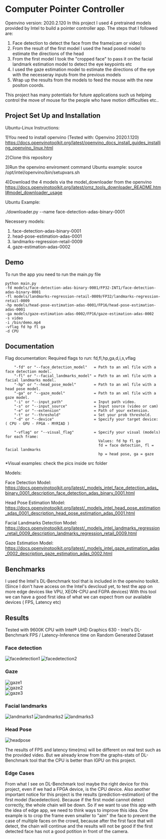 # Computer Pointer Controller
Openvino version: 2020.2.120
In this project I used 4 pretrained models provided by Intel to build a pointer controller app.
The steps that I followed are: 

1. Face detection to detect the face from the frame(cam or video)
2. From the result of the first model I used the head posed model to estimate the directions of the head
3. From the first model I took the "cropped face" to pass it on the facial landmark estimation model to detect the eye keypoints etc
4. I used the gaze estimation model to estimate the directions of the eye with the necesseray inputs from the previous models
5. Wrap up the results from the models to feed the mouse with the new positon coords.

This project has many potentials for future applications such us helping control the move of mouse for the people who have motion difficulties etc..

## Project Set Up and Installation
Ubuntu-Linux Instructions:

1)You need to install openvino (Tested with: Openvino 2020.1.120)
https://docs.openvinotoolkit.org/latest/openvino_docs_install_guides_installing_openvino_linux.html

2)Clone this repository

3)Run the openvino enviroment command
Ubuntu example: source /opt/intel/openvino/bin/setupvars.sh

4)Download the 4 models via the model_downloader from the openvino
https://docs.openvinotoolkit.org/latest/omz_tools_downloader_README.html#model_downloader_usage

Ubuntu Example: 

./downloader.py --name face-detection-adas-binary-0001

Necessery models:
1. face-detection-adas-binary-0001
2. head-pose-estimation-adas-0001
3. landmarks-regression-retail-0009
4. gaze-estimation-adas-0002



## Demo
To run the app you need to run the main.py file

```
python main.py 
-fd models/face-detection-adas-binary-0001/FP32-INT1/face-detection-adas-binary-0001 
-fl models/landmarks-regression-retail-0009/FP32/landmarks-regression-retail-0009 
-hp models/head-pose-estimation-adas-0001/FP16/head-pose-estimation-adas-0001 
-ga models/gaze-estimation-adas-0002/FP16/gaze-estimation-adas-0002 
-s video 
-i /bin/demo.mp4 
-vflag fd hp fl ga 
-d CPU 
```


## Documentation
Flag documentation:
Required flags to run: fd,fl,hp,ga,d,i,s,vflag

```
    "-fd" or "--face_detection_model"   = Path to an xml file with a face detection model.
    "-fl" or "--facial_landmarks_model" = Path to an xml file with a facial landmarks model.
    "-hp" or "--head_pose_model"        = Path to an xml file with a head pose model.
    "-ga" or "--gaze_model"             = Path to an xml file with a gaze model.
    "-i" or "--input_path"              = Input path video.
    "-s" or "--input_source"            = Input source (video or cam)
    "-e" or "--extension"               = Path of your extension.
    "-t" or "--threshold"               = Set your prob threshold.
    "-d" or "--device"                  = Specify your target device: ( CPU - GPU - FPGA - MYRIAD )
                            
    "-vflag" or "--visual_flag"         = Specify your visual (models) for each frame:
                                          Values: fd hp fl ga
                                          fd = face detection, fl = facial landmarks
                                          hp = head pose, ga = gaze
```
*Visual examples: check the pics inside src folder 

Models:

Face Detection Model: https://docs.openvinotoolkit.org/latest/_models_intel_face_detection_adas_binary_0001_description_face_detection_adas_binary_0001.html

Head Pose Estimation Model: https://docs.openvinotoolkit.org/latest/_models_intel_head_pose_estimation_adas_0001_description_head_pose_estimation_adas_0001.html

Facial Landmarks Detection Model: https://docs.openvinotoolkit.org/latest/_models_intel_landmarks_regression_retail_0009_description_landmarks_regression_retail_0009.html

Gaze Estimation Model: https://docs.openvinotoolkit.org/latest/_models_intel_gaze_estimation_adas_0002_description_gaze_estimation_adas_0002.html





## Benchmarks
I used the Intel's DL-Benchmark tool that is included in the openvino toolkit.
(Since I don't have access on the Intel's devcloud yet, to test the app on more edge devices like VPU, XEON-CPU and FGPA devices)
With this tool we can have a good first idea of what we can expect from our available devices ( FPS, Latency etc)


## Results
Tested with 9600K CPU with Intel® UHD Graphics 630 - Intel's DL-Benchmark
FPS / Latency-Inference time on Random Generated Dataset

### Face detection
![facedetection1](https://github.com/geochri/Intel_Edge_AI-Computer_Pointer_controller/blob/master/pics/facedetection-fp32.png)
![facedetection2](https://github.com/geochri/Intel_Edge_AI-Computer_Pointer_controller/blob/master/pics/facedetection2-fp32-.png)

### Gaze
![gaze1](https://github.com/geochri/Intel_Edge_AI-Computer_Pointer_controller/blob/master/pics/gaze-FP16.png)          
![gaze2](https://github.com/geochri/Intel_Edge_AI-Computer_Pointer_controller/blob/master/pics/gaze-FP32.png)           
![gaze3](https://github.com/geochri/Intel_Edge_AI-Computer_Pointer_controller/blob/master/pics/gaze-FP16-INT8.png)      

### Facial landmarks
![landmarks1](https://github.com/geochri/Intel_Edge_AI-Computer_Pointer_controller/blob/master/pics/landmarks-fp32.png)
![landmarks2](https://github.com/geochri/Intel_Edge_AI-Computer_Pointer_controller/blob/master/pics/landmarks-fp16.png)
![landmarks3](https://github.com/geochri/Intel_Edge_AI-Computer_Pointer_controller/blob/master/pics/landmarks-FP16-INT8.png)

### Head Pose
![headpose](https://github.com/geochri/Intel_Edge_AI-Computer_Pointer_controller/blob/master/pics/headpose-FP16.png)


The results of FPS and latency time(ms) will be different on real test such as the provided video.
But we already know from the graphs-stats of DL-Benchmark tool that the CPU is better than IGPU on this project.


### Edge Cases
From what I see on DL-Benchmark tool maybe the right device for this project, even if we had a FPGA device, is the CPU device.
Also another important notice for this project is the results (prediction-estimation) of the first model (facedetection).
Because if the first model cannot detect correctly, the whole chain will be down. So if we want to use this app with the idea of edge app, we need to think ways to improve this idea.
One example is to crop the frame even smaller to "aim" the face to prevent the case of multiple faces on the crowd, because after the first face that will detect, the chain will continue and the results will not be good if the first detected face has not a good potition in front of the camera.
